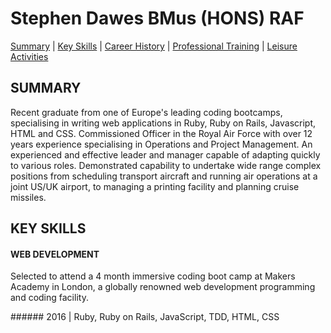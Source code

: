 # Stephen Dawes BMus (HONS) RAF

[Summary](#summary) | [Key Skills](#skills) | [Career History](#history) | [Professional Training](#training) | [Leisure Activities](#leisure)

<a name="profile"><a>
## **SUMMARY**
<p>Recent graduate from one of Europe's leading coding bootcamps, specialising in writing web applications in Ruby, Ruby on Rails, Javascript, HTML and CSS. Commissioned Officer in the Royal Air Force with over 12 years experience specialising in Operations and Project Management. An experienced and effective leader and manager capable of adapting quickly to various roles. Demonstrated capability to undertake wide range complex positions from scheduling transport aircraft and running air operations at a joint US/UK airport, to managing a printing facility and planning cruise missiles.</p>

<a name="skills"><a>
## **KEY SKILLS**
#### WEB DEVELOPMENT
<p>Selected to attend a 4 month immersive coding boot camp at Makers Academy in London, a globally renowned web development programming and coding facility.</p>
###### 2016 | Ruby, Ruby on Rails, JavaScript, TDD, HTML, CSS
